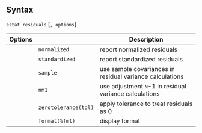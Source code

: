 ## Syntax

`estat residuals` \[`, options`\]

| Options |                      | Description                                              |
|---------|----------------------|----------------------------------------------------------|
|         | `normalized`         | report normalized residuals                              |
|         | `standardized`       | report standardized residuals                            |
|         | `sample`             | use sample covariances in residual variance calculations |
|         | `nm1`                | use adjustment `N`-1 in residual variance calculations   |
|         | `zerotolerance(tol)` | apply tolerance to treat residuals as 0                  |
|         | `format(%fmt)`       | display format                                           |
